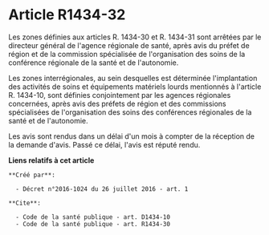 # Article R1434-32

Les zones définies aux articles R. 1434-30 et R. 1434-31 sont arrêtées par le directeur général de l'agence régionale de
santé, après avis du préfet de région et de la commission spécialisée de l'organisation des soins de la conférence régionale
de la santé et de l'autonomie. 

Les zones interrégionales, au sein desquelles est déterminée l'implantation des activités de soins et équipements matériels
lourds mentionnés à l'article R. 1434-10, sont définies conjointement par les agences régionales concernées, après avis des
préfets de région et des commissions spécialisées de l'organisation des soins des conférences régionales de la santé et de
l'autonomie. 

Les avis sont rendus dans un délai d'un mois à compter de la réception de la demande d'avis. Passé ce délai, l'avis est
réputé rendu.

**Liens relatifs à cet article**

	**Créé par**:

	  - Décret n°2016-1024 du 26 juillet 2016 - art. 1

	**Cite**:

	  - Code de la santé publique - art. D1434-10
	  - Code de la santé publique - art. R1434-30
